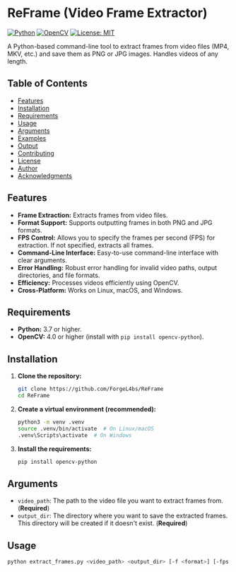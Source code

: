 # ReFrame (**Video Frame Extractor**)

[![Python](https://img.shields.io/badge/Python-3.7+-blue.svg?logo=python&logoColor=yellow)](https://www.python.org/)
[![OpenCV](https://img.shields.io/badge/OpenCV-4.0+-green.svg?logo=opencv&logoColor=white)](https://opencv.org/)
[![License: MIT](https://img.shields.io/badge/License-MIT-yellow.svg)](https://opensource.org/licenses/MIT)

A Python-based command-line tool to extract frames from video files (MP4, MKV, etc.) and save them as PNG or JPG images.  Handles videos of any length.

## Table of Contents

* [Features](#features)
* [Installation](#installation)
* [Requirements](#requirements)
* [Usage](#usage)
* [Arguments](#arguments)
* [Examples](#examples)
* [Output](#output)
* [Contributing](#contributing)
* [License](#license)
* [Author](#author)
* [Acknowledgments](#acknowledgments)

## Features

* **Frame Extraction:** Extracts frames from video files.
* **Format Support:** Supports outputting frames in both PNG and JPG formats.
* **FPS Control:** Allows you to specify the frames per second (FPS) for extraction.  If not specified, extracts all frames.
* **Command-Line Interface:** Easy-to-use command-line interface with clear arguments.
* **Error Handling:** Robust error handling for invalid video paths, output directories, and file formats.
* **Efficiency:** Processes videos efficiently using OpenCV.
* **Cross-Platform:** Works on Linux, macOS, and Windows.

## Requirements

* **Python:** 3.7 or higher.
* **OpenCV:** 4.0 or higher (install with `pip install opencv-python`).

## Installation

1.  **Clone the repository:**

    ```bash
    git clone https://github.com/ForgeL4bs/ReFrame
    cd ReFrame
    ```

2.  **Create a virtual environment (recommended):**

    ```bash
    python3 -m venv .venv
    source .venv/bin/activate  # On Linux/macOS
    .venv\Scripts\activate  # On Windows
    ```

3.  **Install the requirements:**

    ```bash
    pip install opencv-python
    ```

## Arguments
* `video_path`: The path to the video file you want to extract frames from. (**Required**)
* `output_dir`: The directory where you want to save the extracted frames.  This directory will be created if it doesn't exist. (**Required**)

## Usage

```bash
python extract_frames.py <video_path> <output_dir> [-f <format>] [-fps <frames_per_second>]